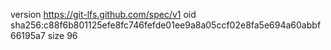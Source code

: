 version https://git-lfs.github.com/spec/v1
oid sha256:c88f6b801125efe8fc746fefde01ee9a8a05ccf02e8fa5e694a60abbf66195a7
size 96

